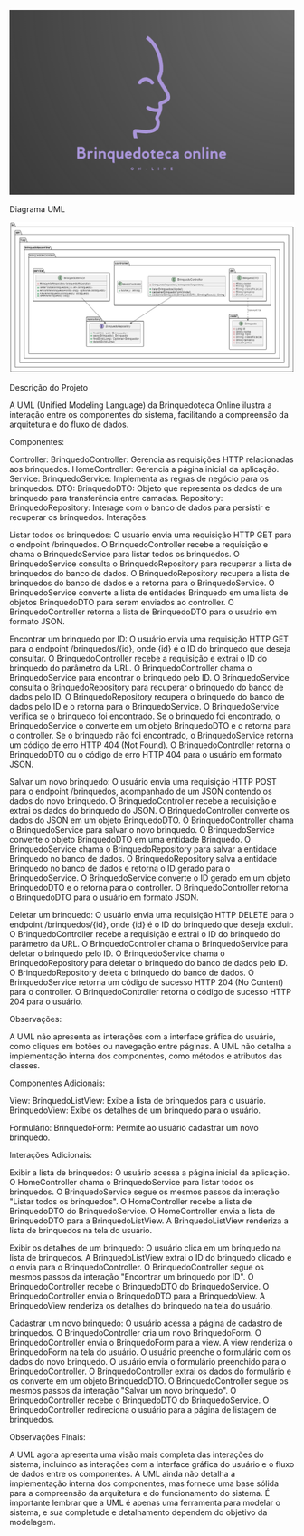 ![Logo BrinquedotecaOnline](https://github.com/MuriloNogr/CheckPoint2-JavaAdvanced/blob/main/BrinquedoTeca.png)

Diagrama UML

![brinquedotecaUML](https://github.com/MuriloNogr/CheckPoint2-JavaAdvanced/blob/main/Brinquedoteca.jpg)

Descrição do Projeto

A UML (Unified Modeling Language) da Brinquedoteca Online ilustra a interação entre os componentes do sistema, facilitando a compreensão da arquitetura e do fluxo de dados.

Componentes:

Controller:
BrinquedoController: Gerencia as requisições HTTP relacionadas aos brinquedos.
HomeController: Gerencia a página inicial da aplicação.
Service:
BrinquedoService: Implementa as regras de negócio para os brinquedos.
DTO:
BrinquedoDTO: Objeto que representa os dados de um brinquedo para transferência entre camadas.
Repository:
BrinquedoRepository: Interage com o banco de dados para persistir e recuperar os brinquedos.
Interações:

Listar todos os brinquedos:
O usuário envia uma requisição HTTP GET para o endpoint /brinquedos.
O BrinquedoController recebe a requisição e chama o BrinquedoService para listar todos os brinquedos.
O BrinquedoService consulta o BrinquedoRepository para recuperar a lista de brinquedos do banco de dados.
O BrinquedoRepository recupera a lista de brinquedos do banco de dados e a retorna para o BrinquedoService.
O BrinquedoService converte a lista de entidades Brinquedo em uma lista de objetos BrinquedoDTO para serem enviados ao controller.
O BrinquedoController retorna a lista de BrinquedoDTO para o usuário em formato JSON.

Encontrar um brinquedo por ID:
O usuário envia uma requisição HTTP GET para o endpoint /brinquedos/{id}, onde {id} é o ID do brinquedo que deseja consultar.
O BrinquedoController recebe a requisição e extrai o ID do brinquedo do parâmetro da URL.
O BrinquedoController chama o BrinquedoService para encontrar o brinquedo pelo ID.
O BrinquedoService consulta o BrinquedoRepository para recuperar o brinquedo do banco de dados pelo ID.
O BrinquedoRepository recupera o brinquedo do banco de dados pelo ID e o retorna para o BrinquedoService.
O BrinquedoService verifica se o brinquedo foi encontrado.
Se o brinquedo foi encontrado, o BrinquedoService o converte em um objeto BrinquedoDTO e o retorna para o controller.
Se o brinquedo não foi encontrado, o BrinquedoService retorna um código de erro HTTP 404 (Not Found).
O BrinquedoController retorna o BrinquedoDTO ou o código de erro HTTP 404 para o usuário em formato JSON.

Salvar um novo brinquedo:
O usuário envia uma requisição HTTP POST para o endpoint /brinquedos, acompanhado de um JSON contendo os dados do novo brinquedo.
O BrinquedoController recebe a requisição e extrai os dados do brinquedo do JSON.
O BrinquedoController converte os dados do JSON em um objeto BrinquedoDTO.
O BrinquedoController chama o BrinquedoService para salvar o novo brinquedo.
O BrinquedoService converte o objeto BrinquedoDTO em uma entidade Brinquedo.
O BrinquedoService chama o BrinquedoRepository para salvar a entidade Brinquedo no banco de dados.
O BrinquedoRepository salva a entidade Brinquedo no banco de dados e retorna o ID gerado para o BrinquedoService.
O BrinquedoService converte o ID gerado em um objeto BrinquedoDTO e o retorna para o controller.
O BrinquedoController retorna o BrinquedoDTO para o usuário em formato JSON.

Deletar um brinquedo:
O usuário envia uma requisição HTTP DELETE para o endpoint /brinquedos/{id}, onde {id} é o ID do brinquedo que deseja excluir.
O BrinquedoController recebe a requisição e extrai o ID do brinquedo do parâmetro da URL.
O BrinquedoController chama o BrinquedoService para deletar o brinquedo pelo ID.
O BrinquedoService chama o BrinquedoRepository para deletar o brinquedo do banco de dados pelo ID.
O BrinquedoRepository deleta o brinquedo do banco de dados.
O BrinquedoService retorna um código de sucesso HTTP 204 (No Content) para o controller.
O BrinquedoController retorna o código de sucesso HTTP 204 para o usuário.

Observações:

A UML não apresenta as interações com a interface gráfica do usuário, como cliques em botões ou navegação entre páginas.
A UML não detalha a implementação interna dos componentes, como métodos e atributos das classes.

Componentes Adicionais:

View:
BrinquedoListView: Exibe a lista de brinquedos para o usuário.
BrinquedoView: Exibe os detalhes de um brinquedo para o usuário.

Formulário:
BrinquedoForm: Permite ao usuário cadastrar um novo brinquedo.

Interações Adicionais:

Exibir a lista de brinquedos:
O usuário acessa a página inicial da aplicação.
O HomeController chama o BrinquedoService para listar todos os brinquedos.
O BrinquedoService segue os mesmos passos da interação "Listar todos os brinquedos".
O HomeController recebe a lista de BrinquedoDTO do BrinquedoService.
O HomeController envia a lista de BrinquedoDTO para a BrinquedoListView.
A BrinquedoListView renderiza a lista de brinquedos na tela do usuário.

Exibir os detalhes de um brinquedo:
O usuário clica em um brinquedo na lista de brinquedos.
A BrinquedoListView extrai o ID do brinquedo clicado e o envia para o BrinquedoController.
O BrinquedoController segue os mesmos passos da interação "Encontrar um brinquedo por ID".
O BrinquedoController recebe o BrinquedoDTO do BrinquedoService.
O BrinquedoController envia o BrinquedoDTO para a BrinquedoView.
A BrinquedoView renderiza os detalhes do brinquedo na tela do usuário.

Cadastrar um novo brinquedo:
O usuário acessa a página de cadastro de brinquedos.
O BrinquedoController cria um novo BrinquedoForm.
O BrinquedoController envia o BrinquedoForm para a view.
A view renderiza o BrinquedoForm na tela do usuário.
O usuário preenche o formulário com os dados do novo brinquedo.
O usuário envia o formulário preenchido para o BrinquedoController.
O BrinquedoController extrai os dados do formulário e os converte em um objeto BrinquedoDTO.
O BrinquedoController segue os mesmos passos da interação "Salvar um novo brinquedo".
O BrinquedoController recebe o BrinquedoDTO do BrinquedoService.
O BrinquedoController redireciona o usuário para a página de listagem de brinquedos.

Observações Finais:

A UML agora apresenta uma visão mais completa das interações do sistema, incluindo as interações com a interface gráfica do usuário e o fluxo de dados entre os componentes.
A UML ainda não detalha a implementação interna dos componentes, mas fornece uma base sólida para a compreensão da arquitetura e do funcionamento do sistema.
É importante lembrar que a UML é apenas uma ferramenta para modelar o sistema, e sua completude e detalhamento dependem do objetivo da modelagem.

